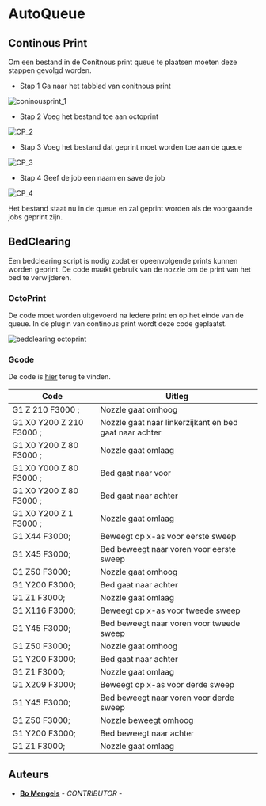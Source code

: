# AutoQueue

## Continous Print
Om een bestand in de Conitnous print queue te plaatsen moeten deze stappen gevolgd worden.

- Stap 1
    Ga naar het tabblad van conitnous print </br>
    
![coninousprint_1](https://user-images.githubusercontent.com/79916496/204254929-894f9e62-b42e-48f3-9f69-99bfa25101eb.png)

- Stap 2
    Voeg het bestand toe aan octoprint </br>
  
![CP_2](https://user-images.githubusercontent.com/79916496/204254951-110330ed-7464-41f5-b93e-ebd371acc106.png)

- Stap 3
    Voeg het bestand dat geprint moet worden toe aan de queue </br>
    
![CP_3](https://user-images.githubusercontent.com/79916496/204254970-593132c3-80a6-4a70-9623-f610bbc4099d.png)

- Stap 4
    Geef de job een naam en save de job </br>
    
![CP_4](https://user-images.githubusercontent.com/79916496/204255006-3827da1c-3aea-4eb6-b9c6-c742dc7404e6.png)

Het bestand staat nu in de queue en zal geprint worden als de voorgaande jobs geprint zijn.

## BedClearing

Een bedclearing script is nodig zodat er opeenvolgende prints kunnen worden geprint. De code maakt gebruik van de nozzle om de print van het bed te verwijderen.

### OctoPrint

De code moet worden uitgevoerd na iedere print en op het einde van de queue. In de plugin van continous print wordt deze code geplaatst.

![bedclearing octoprint](https://user-images.githubusercontent.com/79916496/200277744-76a09bcc-5003-4456-b4dc-ff604bb9cb7f.png)



### Gcode

De code is [hier](https://github.com/12003586/PEM-3D-printer/blob/main/Code/BedClearing/Print%20Removal%20Code%20Prusa%20mk3.gcode) terug te vinden.

|Code                       |  Uitleg                                                |
|---------------------------|--------------------------------------------------------|
| G1 Z 210 F3000 ;          | Nozzle gaat omhoog                                     |
| G1 X0 Y200 Z 210 F3000 ;  | Nozzle gaat naar linkerzijkant en bed gaat naar achter |
| G1 X0 Y200 Z 80 F3000 ;   | Nozzle gaat omlaag                                     |
| G1 X0 Y000 Z 80 F3000 ;   | Bed gaat naar voor                                     |
| G1 X0 Y200 Z 80 F3000 ;   | Bed gaat naar achter                                   |
| G1 X0 Y200 Z 1 F3000 ;    | Nozzle gaat omlaag                                     |
| G1 X44 F3000;             | Beweegt op x-as voor eerste sweep                      |
| G1 X45 F3000;             | Bed beweegt naar voren voor eerste sweep               |
| G1 Z50 F3000;             | Nozzle gaat omhoog                                     |
| G1 Y200 F3000;            | Bed gaat naar achter                                   |
| G1 Z1 F3000;              | Nozzle gaat omlaag                                     |
| G1 X116 F3000;            | Beweegt op x-as voor tweede sweep                      |
| G1 Y45 F3000;             | Bed beweegt naar voren voor tweede sweep               |
| G1 Z50 F3000;             | Nozzle gaat omhoog                                     |
| G1 Y200 F3000;            | Bed gaat naar achter                                   |
| G1 Z1 F3000;              | Nozzle gaat omlaag                                     |
| G1 X209 F3000;            | Beweegt op x-as voor derde sweep                       |
| G1 Y45 F3000;             | Bed beweegt naar voren voor derde sweep                |
| G1 Z50 F3000;             | Nozzle beweegt omhoog                                  |
| G1 Y200 F3000;            | Bed beweegt naar achter                                |
| G1 Z1 F3000;              | Nozzle gaat omlaag                                     |

## Auteurs
- **[Bo Mengels](https://github.com/12003586)** - _CONTRIBUTOR_ - 



